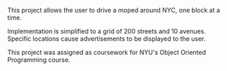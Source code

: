 This project allows the user to drive a moped around NYC, one block at a time.

Implementation is simplified to a grid of 200 streets and 10 avenues. Specific locations cause advertisements to be displayed to the user.

This project was assigned as coursework for NYU's Object Oriented Programming course.

